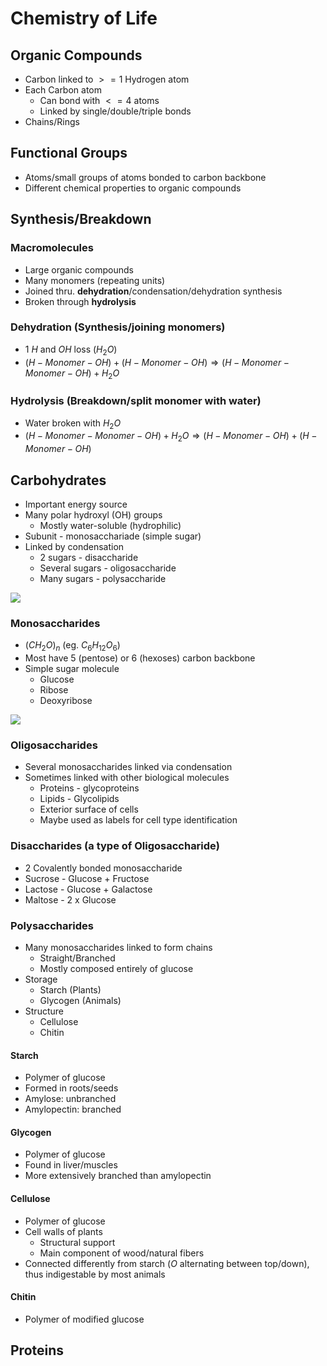 # Chemistry of Life

## Organic Compounds

- Carbon linked to $>= 1$ Hydrogen atom
- Each Carbon atom
    - Can bond with $<= 4$ atoms
    - Linked by single/double/triple bonds
- Chains/Rings

## Functional Groups

- Atoms/small groups of atoms bonded to carbon backbone
- Different chemical properties to organic compounds

## Synthesis/Breakdown

### Macromolecules

- Large organic compounds
- Many monomers (repeating units)
- Joined thru. **dehydration**/condensation/dehydration synthesis
- Broken through **hydrolysis**

### Dehydration (Synthesis/joining monomers)

- 1 $H$ and $OH$ loss ($H_2 O$)
- $(H - Monomer - OH) + (H - Monomer - OH) \Rightarrow (H - Monomer - Monomer - OH) + H_2 O$

### Hydrolysis (Breakdown/split monomer with water)

- Water broken with $H_2 O$
- $(H - Monomer - Monomer - OH) + H_2 O \Rightarrow (H - Monomer - OH) + (H - Monomer - OH)$

## Carbohydrates

- Important energy source
- Many polar hydroxyl (OH) groups
    - Mostly water-soluble (hydrophilic)
- Subunit - monosacchariade (simple sugar)
- Linked by condensation
    - 2 sugars - disaccharide
    - Several sugars - oligosaccharide
    - Many sugars - polysaccharide

![](02-carbohydrates.png)

### Monosaccharides

- $(C H_2 O)_n$ (eg. $C_6 H_{12} O_6$)
- Most have 5 (pentose) or 6 (hexoses) carbon backbone
- Simple sugar molecule
    - Glucose
    - Ribose
    - Deoxyribose

![](02-monosaccharides.png)

### Oligosaccharides

- Several monosaccharides linked via condensation
- Sometimes linked with other biological molecules
    - Proteins - glycoproteins
    - Lipids - Glycolipids
    - Exterior surface of cells
    - Maybe used as labels for cell type identification

### Disaccharides (a type of Oligosaccharide)

- 2 Covalently bonded monosaccharide
- Sucrose - Glucose + Fructose
- Lactose - Glucose + Galactose
- Maltose - 2 x Glucose

### Polysaccharides

- Many monosaccharides linked to form chains
    - Straight/Branched
    - Mostly composed entirely of glucose
- Storage
    - Starch (Plants)
    - Glycogen (Animals)
- Structure
    - Cellulose
    - Chitin

#### Starch

- Polymer of glucose
- Formed in roots/seeds
- Amylose: unbranched
- Amylopectin: branched

#### Glycogen

- Polymer of glucose
- Found in liver/muscles
- More extensively branched than amylopectin

#### Cellulose

- Polymer of glucose
- Cell walls of plants
    - Structural support
    - Main component of wood/natural fibers
- Connected differently from starch ($O$ alternating between top/down), thus indigestable by most animals

#### Chitin

- Polymer of modified glucose

## Proteins


